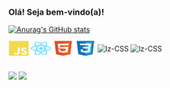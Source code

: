 
### Olá! Seja bem-vindo(a)! 

[![Anurag's GitHub stats](https://github-readme-stats.vercel.app/api?username=LzHo7&show_icons=true&theme=gotham)](https://github.com/anuraghazra/github-readme-stats)    
 <div style="display: block">
        <img align="center" alt="lz" height="30" width="40" src="https://raw.githubusercontent.com/devicons/devicon/master/icons/javascript/javascript-plain.svg">
         <img align="center" alt="lz-React" height="30" width="40" src="https://raw.githubusercontent.com/devicons/devicon/master/icons/react/react-original.svg">
        <img align="center" alt="lz-HTML" height="30" width="40" src="https://raw.githubusercontent.com/devicons/devicon/master/icons/html5/html5-original.svg">
        <img align="center" alt="lz-CSS" height="30" width="40" src="https://raw.githubusercontent.com/devicons/devicon/master/icons/css3/css3-original.svg">         
        <img align="center" alt="lz-CSS" height="30" width="40" src="https://cdn.jsdelivr.net/gh/devicons/devicon/icons/mysql/mysql-original.svg" />
        <img align="center" alt="lz-CSS" height="30" width="40"  src="https://cdn.jsdelivr.net/gh/devicons/devicon/icons/docker/docker-original.svg" />
  </div>          
       <br>
   
   <div>   

  <a href = "mailto:luizhotshot@gmail.com"><img src="https://img.shields.io/badge/-Gmail-%23333?style=for-the-badge&logo=gmail&logoColor=white" target="_blank"></a>
  <a  href="https://www.linkedin.com/in/luiz-natan-dev" target="_blank"> <img src="https://img.shields.io/badge/-LinkedIn-%230077B5?style=for-the-badge&logo=linkedin&logoColor=white" target="_blank"></a> 
  
</div>
